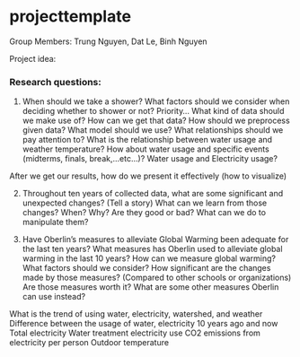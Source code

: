 # projecttemplate

Group Members: Trung Nguyen, Dat Le, Binh Nguyen

Project idea:

### Research questions:
1. When should we take a shower?
What factors should we consider when deciding whether to shower or not?
Priority…
What kind of data should we make use of?
How can we get that data?
How should we preprocess given data?
What model should we use?
What relationships should we pay attention to?
What is the relationship between water usage and weather temperature?
How about water usage and specific events (midterms, finals, break,...etc…)?
Water usage and Electricity usage?


After we get our results, how do we present it effectively (how to visualize)
	
2. Throughout ten years of collected data, what are some significant and unexpected changes? (Tell a story)
What can we learn from those changes?
When?
Why? 
Are they good or bad? What can we do to manipulate them?

3. Have Oberlin’s measures to alleviate Global Warming been adequate for the last ten years?
What measures has Oberlin used to alleviate global warming in the last 10 years?
How can we measure global warming? What factors should we consider?
How significant are the changes made by those measures? (Compared to other schools or organizations)
Are those measures worth it?
What are some other measures Oberlin can use instead?


What is the trend of using water, electricity, watershed, and weather
Difference between the usage of water, electricity 10 years ago and now
	Total electricity
	Water treatment electricity use
	CO2 emissions from electricity per person
	Outdoor temperature

	

